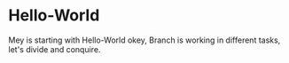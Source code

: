 # Hello-World
Mey is starting with Hello-World
okey, Branch is working in different tasks, let's divide and conquire.
